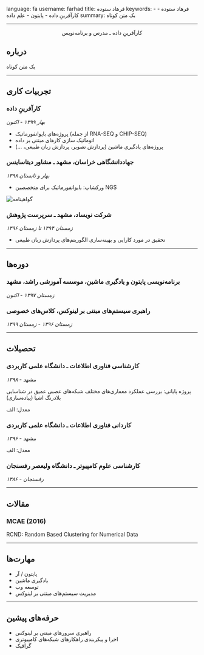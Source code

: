 
language: fa
username: farhad
title: فرهاد ستوده
keywords:
    - فرهاد ستوده
    - کارآفرینِ داده
    - پایتون
    - علم داده
summary: یک متن کوتاه

---
<p align=center>
کارآفرینِ داده ـ مدرس و برنامه‌نویس
</p>

## درباره
یک متن کوتاه


---
## تجربیات کاری

### کارآفرینِ داده
*بهار ۱۳۹۹ - اکنون*

- پروژه‌های بایوانفورماتیک (از جمله RNA-SEQ و CHIP-SEQ)
- اتوماتیک سازی کارهای مبتنی بر داده
- پروژه‌های یادگیری ماشین (پردازش تصویر، پردازش زبان طبیعی، ...)


### جهاددانشگاهی خراسان، مشهد ـ مشاور دیتاساینس

*بهار و تابستان ۱۳۹۸*

- ورکشاپ: بایوانفورماتیک برای متخصصین NGS

![گواهینامه](farhad/acecr.jpg)

### شرکت نویساد، مشهد ـ سرپرست پژوهش

*زمستان ۱۳۹۴ تا زمستان ۱۳۹۶*

- تحقیق در مورد کارایی و بهینه‌سازی الگوریتم‌های پردازش زبان طبیعی

---
## دوره‌ها
### برنامه‌نویسی پایتون و یادگیری ماشین، موسسه آموزشی راشد، مشهد

*زمستان ۱۳۹۷ - اکنون*

### راهبری سیستم‌های مبتنی بر لینوکس، کلاس‌های خصوصی

*زمستان ۱۳۹۶ - زمستان ۱۳۹۹*

---
## تحصیلات
### کارشناسی فناوری اطلاعات ـ دانشگاه علمی کاربردی

*مشهد - ۱۳۹۸*

پروژه پایانی: بررسی عملکرد معماری‌های مختلف شبکه‌های عصبی عمیق در شناسایی بلادرنگ اشیا (پیاده‌سازی)

معدل: الف

### کاردانی فناوری اطلاعات ـ دانشگاه علمی کاربردی
*مشهد - ۱۳۹۶*

معدل: الف
### کارشناسی علوم کامپیوتر ـ دانشگاه ولیعصر رفسنجان

*رفسنجان - ۱۳۸۶*

---
## مقالات
### MCAE (2016)

RCND: Random Based Clustering for Numerical Data

---
## مهارت‌ها
- پایتون / آر
- یادگیری ماشین
- توسعه وب
- مدیریت سیستم‌های مبتنی بر لینوکس

---
## حرفه‌های پیشین
- راهبری سرورهای مبتنی بر لینوکس
- اجرا و پیکربندی راهکارهای شبکه‌های کامپیوتری
- گرافیک

